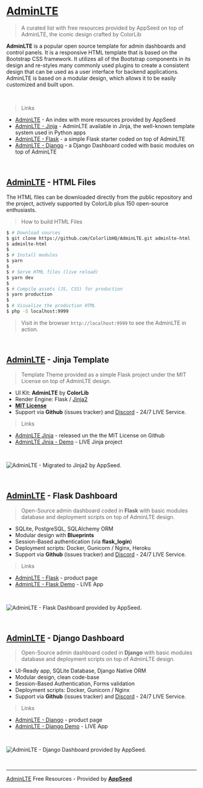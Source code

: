 # [AdminLTE](https://appseed.us/adminlte)

> A curated list with free resources provided by AppSeed on top of AdminLTE, the iconic design crafted by ColorLib

**AdminLTE** is a popular open source template for admin dashboards and control panels. It is a responsive HTML template that is based on the Bootstrap CSS framework. It utilizes all of the Bootstrap components in its design and re-styles many commonly used plugins to create a consistent design that can be used as a user interface for backend applications. AdminLTE is based on a modular design, which allows it to be easily customized and built upon. 

<br />

> Links

- [AdminLTE](https://appseed.us/adminlte) - An index with more resources provided by AppSeed
- [AdminLTE - Jinja](https://github.com/app-generator/jinja-adminlte) - AdminLTE available in Jinja, the well-known template system used in Python apps
- [AdminLTE - Flask](https://appseed.us/admin-dashboards/flask-dashboard-adminlte) - a simple Flask starter coded on top of AdminLTE
- [AdminLTE - Django](https://appseed.us/admin-dashboards/django-dashboard-adminlte) - a Django Dashboard coded with basic modules on top of AdminLTE

<br />

## [AdminLTE](https://appseed.us/adminlte) - HTML Files

The HTML files can be downloaded directly from the public repository and the project, actively supported by ColorLib plus 150 open-source enthusiasts.

> How to build HTML Files

```bash
$ # Download sources
$ git clone https://github.com/ColorlibHQ/AdminLTE.git adminlte-html
$ adminlte-html
$ 
$ # Install modules
$ yarn
$ 
$ # Serve HTML files (live reload)
$ yarn dev
$ 
$ # Compile assets (JS, CSS) for production
$ yarn production
$ 
$ # Visualize the production HTML
$ php -S localhost:9999
```

> Visit in the browser `http://localhost:9999` to see the AdminLTE in action.

<br />

## [AdminLTE](https://appseed.us/adminlte) - Jinja Template

> Template Theme provided as a simple Flask project under the MIT License on top of AdminLTE design. 

- UI Kit: **AdminLTE** by **ColorLib**
- Render Engine: Flask / [Jinja2](https://jinja.palletsprojects.com/)
- **[MIT License](https://github.com/app-generator/license-mit)**
- Support via **Github** (issues tracker) and [Discord](https://discord.gg/fZC6hup) - 24/7 LIVE Service.

> Links

- [AdminLTE Jinja](https://github.com/app-generator/jinja-adminlte) - released un the the MIT License on Github
- [AdminLTE Jinja - Demo](https://adminlte-jinja.appseed-srv1.com/) - LIVE Jinja project

<br />

![AdminLTE - Migrated to Jinja2 by AppSeed.](https://raw.githubusercontent.com/app-generator/jinja2-adminlte/master/media/jinja2-adminlte-screen.png)

<br />

## [AdminLTE](https://appseed.us/adminlte) - Flask Dashboard

> Open-Source admin dashboard coded in **Flask** with basic modules database and deployment scripts on top of AdminLTE design.

- SQLite, PostgreSQL, SQLAlchemy ORM
- Modular design with **Blueprints**
- Session-Based authentication (via **flask_login**)
- Deployment scripts: Docker, Gunicorn / Nginx, Heroku
- Support via **Github** (issues tracker) and [Discord](https://discord.gg/fZC6hup) - 24/7 LIVE Service.

> Links

- [AdminLTE - Flask](https://appseed.us/admin-dashboards/flask-dashboard-adminlte) - product page
- [AdminLTE - Flask Demo](https://adminlte-flask.appseed-srv1.com/) - LIVE App

<br />

![AdminLTE - Flask Dashboard provided by AppSeed.](https://raw.githubusercontent.com/app-generator/flask-dashboard-adminlte/master/media/flask-dashboard-adminlte-screen-4.png)

<br />

## [AdminLTE](https://appseed.us/adminlte) - Django Dashboard

> Open-Source admin dashboard coded in **Django** with basic modules database and deployment scripts on top of AdminLTE design.

- UI-Ready app, SQLite Database, Django Native ORM
- Modular design, clean code-base
- Session-Based Authentication, Forms validation
- Deployment scripts: Docker, Gunicorn / Nginx
- Support via **Github** (issues tracker) and [Discord](https://discord.gg/fZC6hup) - 24/7 LIVE Service.

> Links

- [AdminLTE - Django](https://appseed.us/admin-dashboards/django-dashboard-adminlte?ref=gh) - product page
- [AdminLTE - Django Demo](https://adminlte-django.appseed-srv1.com/) - LIVE App

<br />

![AdminLTE - Django Dashboard provided by AppSeed.](https://raw.githubusercontent.com/app-generator/django-dashboard-adminlte/master/media/django-dashboard-adminlte-screen.png)

<br />

---
[AdminLTE](https://appseed.us/adminlte) Free Resources - Provided by **[AppSeed](https://appseed.us?ref=gh)**



